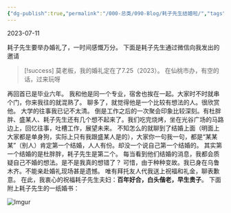 ```yaml
---
{"dg-publish":true,"permalink":"/000-总类/090-Blog/耗子先生结婚啦/","tags":["Bloge/结婚"],"noteIcon":""}
---
```


2023-07-11

耗子先生要举办婚礼了，一时间感慨万分。
下面是耗子先生通过微信向我发出的邀请
>[!success]
>莫老板，我的婚礼定在了7.25（2023）。
>在仙桃市办，有空的话，过来玩呀

再回首已是毕业六年。
我和他是同一个专业，宿舍也挨在一起。大家时不时就串个门，你来我往的就混熟了。
聊多了，就觉得他是一个比较有想法的人。很欣赏他。
大学的往事我已记不太清。
倒是工作之后的一次聚会印象比较深刻。有杜胖胖、盛某人、耗子先生还有几个想不起来了。我们吃完烧烤，坐在光谷广场的马路边上，回忆往事，吐槽工作，展望未来。
不知怎么的就聊到了结婚上面（明面上大家都是单身狗，实际上只有我跟盛某人是的），大家你一句我一句，都是“某某某”（别人）肯定第一个结婚，人人有份。却没一个说自己第一个结婚的。
其实第一个结婚的是杜胖胖，耗子先生是第二个。
每当看到他们结婚的消息，我都会质疑自己不婚的想法。是不是我真的想错了？
可惜，由于种种变故。我已身在乌鲁木齐。不能亲赴婚礼现场甚是遗憾。
唯有拜托友人代我送上祝福和礼金，聊表歉意。
在此，我衷心的祝福耗子先生夫妇：**百年好合，白头偕老，早生贵子**。
下面附上耗子先生的一纸婚书：

![Imgur](https://i.imgur.com/xMQXKeX.jpg)